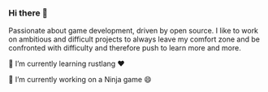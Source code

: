 ### Hi there 👋

Passionate about game development, driven by open source. I like to work on ambitious and difficult projects to always leave my comfort zone and be confronted with difficulty and therefore push to learn more and more. 

🌱 I’m currently learning rustlang ❤️

🔭 I’m currently working on a Ninja game 😄

<!--
**Dumbeldor/Dumbeldor** is a ✨ _special_ ✨ repository because its `README.md` (this file) appears on your GitHub profile.

Here are some ideas to get you started:

- 🔭 I’m currently working on ...
- 🌱 I’m currently learning ...
- 👯 I’m looking to collaborate on ...
- 🤔 I’m looking for help with ...
- 💬 Ask me about ...
- 📫 How to reach me: ...
- 😄 Pronouns: ...
- ⚡ Fun fact: ...
-->
